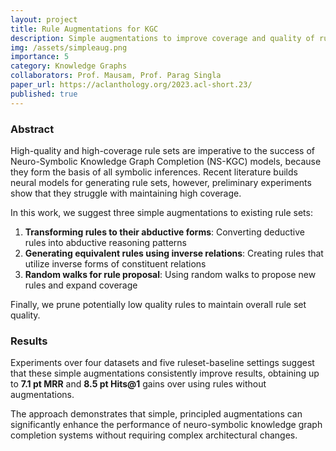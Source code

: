 ```yaml
---
layout: project
title: Rule Augmentations for KGC
description: Simple augmentations to improve coverage and quality of rule sets for Neuro-Symbolic Knowledge Graph Completion
img: /assets/simpleaug.png
importance: 5
category: Knowledge Graphs
collaborators: Prof. Mausam, Prof. Parag Singla
paper_url: https://aclanthology.org/2023.acl-short.23/
published: true
---
```


### Abstract

High-quality and high-coverage rule sets are imperative to the success of Neuro-Symbolic Knowledge Graph Completion (NS-KGC) models, because they form the basis of all symbolic inferences. Recent literature builds neural models for generating rule sets, however, preliminary experiments show that they struggle with maintaining high coverage.

In this work, we suggest three simple augmentations to existing rule sets:

1. **Transforming rules to their abductive forms**: Converting deductive rules into abductive reasoning patterns
2. **Generating equivalent rules using inverse relations**: Creating rules that utilize inverse forms of constituent relations  
3. **Random walks for rule proposal**: Using random walks to propose new rules and expand coverage

Finally, we prune potentially low quality rules to maintain overall rule set quality.

### Results

Experiments over four datasets and five ruleset-baseline settings suggest that these simple augmentations consistently improve results, obtaining up to **7.1 pt MRR** and **8.5 pt Hits@1** gains over using rules without augmentations.

The approach demonstrates that simple, principled augmentations can significantly enhance the performance of neuro-symbolic knowledge graph completion systems without requiring complex architectural changes.

